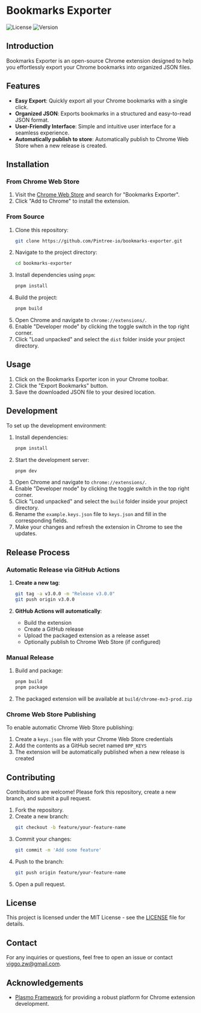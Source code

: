 # Bookmarks Exporter

![License](https://img.shields.io/github/license/Pintree-io/bookmarks-exporter)
![Version](https://img.shields.io/github/v/release/Pintree-io/bookmarks-exporter)

## Introduction

Bookmarks Exporter is an open-source Chrome extension designed to help you effortlessly export your Chrome bookmarks into organized JSON files.

## Features

- **Easy Export**: Quickly export all your Chrome bookmarks with a single click.
- **Organized JSON**: Exports bookmarks in a structured and easy-to-read JSON format.
- **User-Friendly Interface**: Simple and intuitive user interface for a seamless experience.
- **Automatically publish to store**: Automatically publish to Chrome Web Store when a new release is created.

## Installation

### From Chrome Web Store

1. Visit the [Chrome Web Store](https://chrome.google.com/webstore) and search for "Bookmarks Exporter".
2. Click "Add to Chrome" to install the extension.

### From Source

1. Clone this repository:
   ```sh
   git clone https://github.com/Pintree-io/bookmarks-exporter.git
   ```
2. Navigate to the project directory:
   ```sh
   cd bookmarks-exporter
   ```
3. Install dependencies using `pnpm`:
   ```sh
   pnpm install
   ```
4. Build the project:
   ```sh
   pnpm build
   ```
5. Open Chrome and navigate to `chrome://extensions/`.
6. Enable "Developer mode" by clicking the toggle switch in the top right corner.
7. Click "Load unpacked" and select the `dist` folder inside your project directory.

## Usage

1. Click on the Bookmarks Exporter icon in your Chrome toolbar.
2. Click the "Export Bookmarks" button.
3. Save the downloaded JSON file to your desired location.

## Development

To set up the development environment:

1. Install dependencies:
   ```sh
   pnpm install
   ```
2. Start the development server:
   ```sh
   pnpm dev
   ```
3. Open Chrome and navigate to `chrome://extensions/`.
4. Enable "Developer mode" by clicking the toggle switch in the top right corner.
5. Click "Load unpacked" and select the `build` folder inside your project directory.
6. Rename the `example.keys.json` file to `keys.json` and fill in the corresponding fields.
7. Make your changes and refresh the extension in Chrome to see the updates.

## Release Process

### Automatic Release via GitHub Actions

1. **Create a new tag**:
   ```sh
   git tag -a v3.0.0 -m "Release v3.0.0"
   git push origin v3.0.0
   ```

2. **GitHub Actions will automatically**:
   - Build the extension
   - Create a GitHub release
   - Upload the packaged extension as a release asset
   - Optionally publish to Chrome Web Store (if configured)

### Manual Release

1. Build and package:
   ```sh
   pnpm build
   pnpm package
   ```
2. The packaged extension will be available at `build/chrome-mv3-prod.zip`

### Chrome Web Store Publishing

To enable automatic Chrome Web Store publishing:

1. Create a `keys.json` file with your Chrome Web Store credentials
2. Add the contents as a GitHub secret named `BPP_KEYS`
3. The extension will be automatically published when a new release is created

## Contributing

Contributions are welcome! Please fork this repository, create a new branch, and submit a pull request.

1. Fork the repository.
2. Create a new branch:
   ```sh
   git checkout -b feature/your-feature-name
   ```
3. Commit your changes:
   ```sh
   git commit -m 'Add some feature'
   ```
4. Push to the branch:
   ```sh
   git push origin feature/your-feature-name
   ```
5. Open a pull request.

## License

This project is licensed under the MIT License - see the [LICENSE](LICENSE) file for details.

## Contact

For any inquiries or questions, feel free to open an issue or contact [viggo.zw@gmail.com](mailto:viggo.zw@gmail.com).

## Acknowledgements

- [Plasmo Framework](https://www.plasmo.com) for providing a robust platform for Chrome extension development.
